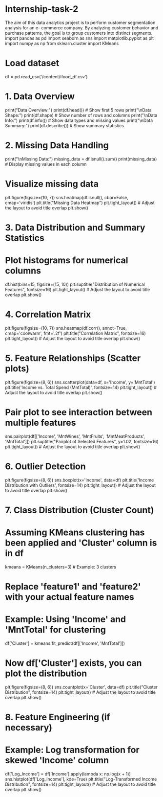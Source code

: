 # Internship-task-2
The aim of this data analytics project is to perform customer segmentation analysis for an e- commerce company. By analyzing customer behavior and purchase patterns, the goal is to group customers into distinct segments. 
import pandas as pd
import seaborn as sns
import matplotlib.pyplot as plt
import numpy as np
from sklearn.cluster import KMeans

# Load dataset
df = pd.read_csv('/content/ifood_df.csv')

# 1. Data Overview
print("Data Overview:")
print(df.head())  # Show first 5 rows
print("\nData Shape:")
print(df.shape)  # Show number of rows and columns
print("\nData Info:")
print(df.info())  # Show data types and missing values
print("\nData Summary:")
print(df.describe())  # Show summary statistics

# 2. Missing Data Handling
print("\nMissing Data:")
missing_data = df.isnull().sum()
print(missing_data)  # Display missing values in each column

# Visualize missing data
plt.figure(figsize=(10, 7))
sns.heatmap(df.isnull(), cbar=False, cmap='viridis')
plt.title("Missing Data Heatmap")
plt.tight_layout()  # Adjust the layout to avoid title overlap
plt.show()

# 3. Data Distribution and Summary Statistics
# Plot histograms for numerical columns
df.hist(bins=15, figsize=(15, 10))
plt.suptitle("Distribution of Numerical Features", fontsize=16)
plt.tight_layout()  # Adjust the layout to avoid title overlap
plt.show()

# 4. Correlation Matrix
plt.figure(figsize=(10, 7))
sns.heatmap(df.corr(), annot=True, cmap='coolwarm', fmt='.2f')
plt.title("Correlation Matrix", fontsize=16)
plt.tight_layout()  # Adjust the layout to avoid title overlap
plt.show()

# 5. Feature Relationships (Scatter plots)
plt.figure(figsize=(8, 6))
sns.scatterplot(data=df, x='Income', y='MntTotal')
plt.title('Income vs. Total Spend (MntTotal)', fontsize=14)
plt.tight_layout()  # Adjust the layout to avoid title overlap
plt.show()

# Pair plot to see interaction between multiple features
sns.pairplot(df[['Income', 'MntWines', 'MntFruits', 'MntMeatProducts', 'MntTotal']])
plt.suptitle("Pairplot of Selected Features", y=1.02, fontsize=16)
plt.tight_layout()  # Adjust the layout to avoid title overlap
plt.show()

# 6. Outlier Detection
plt.figure(figsize=(8, 6))
sns.boxplot(x='Income', data=df)
plt.title('Income Distribution with Outliers', fontsize=14)
plt.tight_layout()  # Adjust the layout to avoid title overlap
plt.show()

# 7. Class Distribution (Cluster Count)
# Assuming KMeans clustering has been applied and 'Cluster' column is in df
kmeans = KMeans(n_clusters=3)  # Example: 3 clusters
# Replace 'feature1' and 'feature2' with your actual feature names
# Example: Using 'Income' and 'MntTotal' for clustering
df['Cluster'] = kmeans.fit_predict(df[['Income', 'MntTotal']])

# Now df['Cluster'] exists, you can plot the distribution
plt.figure(figsize=(8, 6))
sns.countplot(x='Cluster', data=df)
plt.title("Cluster Distribution", fontsize=14)
plt.tight_layout()  # Adjust the layout to avoid title overlap
plt.show()

# 8. Feature Engineering (if necessary)
# Example: Log transformation for skewed 'Income' column
df['Log_Income'] = df['Income'].apply(lambda x: np.log(x + 1))
sns.histplot(df['Log_Income'], kde=True)
plt.title("Log-Transformed Income Distribution", fontsize=14)
plt.tight_layout()  # Adjust the layout to avoid title overlap
plt.show()
